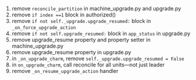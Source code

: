 1. remove `reconcile_partition` in machine_upgrade.py and upgrade.py
2. remove `if index ==1` block in authorized()
3. remove `if not self._upgrade.upgrade_resumed:` block in `_on_force_upgrade_action`
4. remove `if not self.upgrade_resumed:` block in `app_status` in upgrade.py
5. remove upgrade_resume property and property setter in machine_upgrade.py
6. remove upgrade_resume property in upgrade.py
7. in `_on_upgrade_charm`, remove `self._upgrade.upgrade_resumed = False`
8. in `on_upgrade_charm`, call reconcile for all units—not just leader
9. remove `_on_resume_upgrade_action` handler
